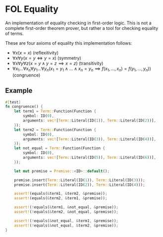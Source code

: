 # FOL Equality

An implementation of equality checking in first-order logic. This is not a complete
first-order theorem prover, but rather a tool for checking equality of terms.

These are four axioms of equality this implementation follows:

- $\forall x (x = x)$ (reflexitivity)
- $\forall x \forall y (x = y \iff y = x)$ (symmetry)
- $\forall x \forall y \forall z (x = y \land y = z \implies x = z)$ (transitivity)
- $\forall x_1 \ldots \forall x_n \forall y_1 \ldots \forall y_n (x_1 = y_1 \land \ldots \land x_n = y_n \implies f(x_1, \ldots, x_n) = f(y_1, \ldots, y_n))$ (congruence)
  
## Example

```rust
#[test]
fn congruence() {
    let term1 = Term::Function(Function {
        symbol: ID(0),
        arguments: vec![Term::Literal(ID(1)), Term::Literal(ID(2))],
    });
    let term2 = Term::Function(Function {
        symbol: ID(0),
        arguments: vec![Term::Literal(ID(3)), Term::Literal(ID(4))],
    });
    let not_equal = Term::Function(Function {
        symbol: ID(0),
        arguments: vec![Term::Literal(ID(5)), Term::Literal(ID(6))],
    });

    let mut premise = Premise::<ID>::default();

    premise.insert(Term::Literal(ID(1)), Term::Literal(ID(3)));
    premise.insert(Term::Literal(ID(2)), Term::Literal(ID(4)));

    assert!(equals(&term1, &term2, &premise));
    assert!(equals(&term2, &term1, &premise));

    assert!(!equals(&term1, &not_equal, &premise));
    assert!(!equals(&term2, &not_equal, &premise));

    assert!(!equals(&not_equal, &term1, &premise));
    assert!(!equals(&not_equal, &term2, &premise));
}

```
